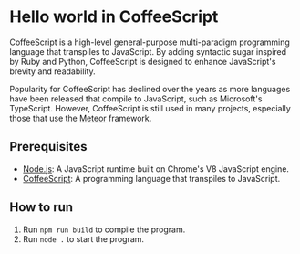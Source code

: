# Hello world in CoffeeScript

CoffeeScript is a high-level general-purpose multi-paradigm programming language that transpiles to JavaScript. By adding syntactic sugar inspired by Ruby and Python, CoffeeScript is designed to enhance JavaScript's brevity and readability.

Popularity for CoffeeScript has declined over the years as more languages have been released that compile to JavaScript, such as Microsoft's TypeScript. However, CoffeeScript is still used in many projects, especially those that use the [Meteor](https://www.meteor.com/) framework.

## Prerequisites

- [Node.js](https://nodejs.org/): A JavaScript runtime built on Chrome's V8 JavaScript engine.
- [CoffeeScript](https://coffeescript.org/): A programming language that transpiles to JavaScript.

## How to run

1. Run `npm run build` to compile the program.
2. Run `node .` to start the program.
